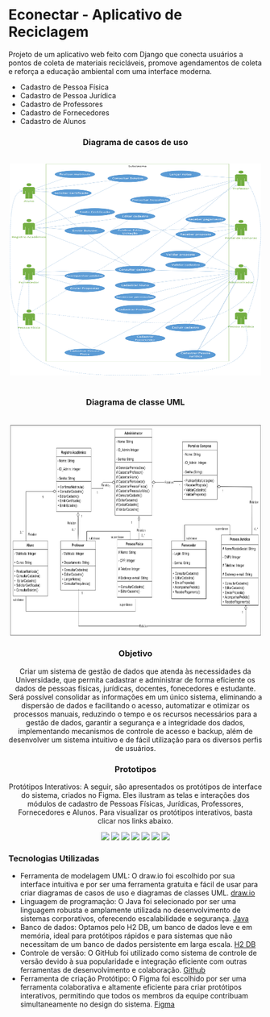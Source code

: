 # Econectar - Aplicativo de Reciclagem
Projeto de um aplicativo web feito com Django que conecta usuários a pontos de coleta de materiais recicláveis, promove agendamentos de coleta e reforça a educação ambiental com uma interface moderna.

- Cadastro de Pessoa Física ​
- Cadastro de Pessoa Jurídica ​
- Cadastro de Professores ​
- Cadastro de Fornecedores ​
- Cadastro de Alunos

<div align="center">
  
### Diagrama de casos de uso
</br>
<img src="assets\img\diagrama-de-casos-de-uso.png" width="500" height="420">
</br>
</br>

### Diagrama de classe UML
</br>
<img src="assets\img\diagframa-de-classe-uml.png" width="500" height="420">



### Objetivo

Criar um sistema de gestão de dados que atenda às necessidades da Universidade, que permita cadastrar e administrar 
de forma eficiente os dados de pessoas físicas, jurídicas, docentes, fonecedores e estudante. 
Será possível consolidar as informações em um único sistema, eliminando a dispersão de dados e facilitando o acesso,
automatizar e otimizar os processos manuais, reduzindo o tempo e os recursos necessários para a gestão de dados, 
garantir a segurança e a integridade dos dados, implementando mecanismos de controle de acesso e backup, além de 
desenvolver um sistema intuitivo e de fácil utilização para os diversos perfis de usuários.



### Prototipos

Protótipos Interativos: A seguir, são apresentados os protótipos de interface do sistema, criados no Figma. Eles ilustram as telas e interações dos módulos de cadastro de Pessoas Físicas, Jurídicas, Professores, Fornecedores e Alunos. Para visualizar os protótipos
interativos, basta clicar nos links abaixo.

<img src="https://github.com/user-attachments/assets/2cb35788-d05c-4fe5-bf46-5d667494e6e6">
<img src="https://github.com/user-attachments/assets/602e88e6-ba90-44f3-8318-e9aa4c336c17">
<img src="https://github.com/user-attachments/assets/ce6d11d3-5a94-4789-b6de-b64082aa1f41">
<img src="https://github.com/user-attachments/assets/5ea4ca0f-296b-4ed0-9997-5d7052d21304">
<img src="https://github.com/user-attachments/assets/86a93572-8b21-48b6-9cf2-7eeb82b7c116">
<img src="https://github.com/user-attachments/assets/a517bb64-b61a-416f-93af-872cd0de1be1">
<img src="https://github.com/user-attachments/assets/4a15e87e-cebc-4827-abbc-a89825bd1d8a">
</div>




### Tecnologias Utilizadas

* Ferramenta de modelagem UML: O draw.io foi escolhido por sua interface intuitiva e por ser uma ferramenta gratuita e fácil de usar para criar diagramas de casos de uso e diagramas de classes UML. [draw.io](https://www.drawio.com/)
* Linguagem de programação: O Java foi selecionado por ser uma linguagem robusta e amplamente utilizada no desenvolvimento de sistemas corporativos, oferecendo escalabilidade e segurança. [Java](https://www.java.com/pt-BR/)
* Banco de dados: Optamos pelo H2 DB, um banco de dados leve e em memória, ideal para protótipos rápidos e para sistemas que não necessitam de um banco de dados persistente em larga escala. [H2 DB](https://www.h2database.com/html/main.html)
* Controle de versão: O GitHub foi utilizado como sistema de controle de versão devido à sua popularidade e integração eficiente com outras ferramentas de desenvolvimento e colaboração. [Github](https://github.com/) 
* Ferramenta de criação Protótipo: O Figma foi escolhido por ser uma ferramenta colaborativa e altamente eficiente para criar protótipos interativos, permitindo que todos os membros da equipe contribuam simultaneamente no design do sistema. [Figma](https://www.figma.com/)
